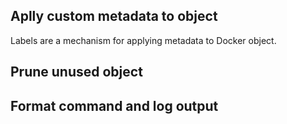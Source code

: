 Aplly custom metadata to object
---
Labels are a mechanism for applying metadata to Docker object.

Prune unused object
---

Format command and log output
---